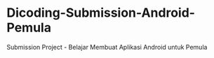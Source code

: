 # Dicoding-Submission-Android-Pemula
Submission Project - Belajar Membuat Aplikasi Android untuk Pemula
